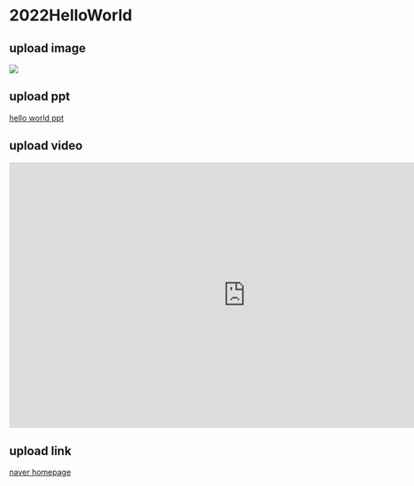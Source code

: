 # 2022HelloWorld

## upload image
<image src="cat.jpg" /> <br>

## upload ppt
[hello world ppt](/HelloWorld.pptx) <br>

## upload video
<iframe width="853" height="480" src="https://www.youtube.com/embed/hX_dU55ACTQ" title="YouTube video player" frameborder="0" allow="accelerometer; autoplay; clipboard-write; encrypted-media; gyroscope; picture-in-picture" allowfullscreen></iframe>

## upload link
[naver homepage](https://naver.com) <br>
